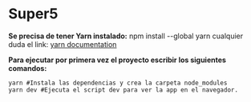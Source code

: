 # Super5

**Se precisa de tener Yarn instalado:**
npm install --global yarn
cualquier duda el link: [yarn documentation](https://classic.yarnpkg.com/lang/en/docs/install/#debian-stable)

**Para ejecutar por primera vez el proyecto escribir los siguientes comandos:**

    yarn #Instala las dependencias y crea la carpeta node_modules
    yarn dev #Ejecuta el script dev para ver la app en el navegador.
